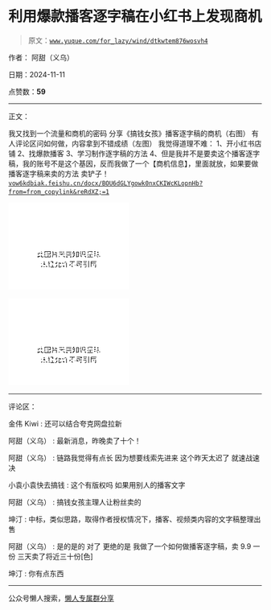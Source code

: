 # 利用爆款播客逐字稿在小红书上发现商机

> 原文：[`www.yuque.com/for_lazy/wind/dtkwtem876wosvh4`](https://www.yuque.com/for_lazy/wind/dtkwtem876wosvh4)

作者： 阿甜（义乌）

日期：2024-11-11

点赞数：**59**

* * *

正文：

我又找到一个流量和商机的密码 分享《搞钱女孩》播客逐字稿的商机（右图） 有人评论区问如何做，内容拿到不错成绩（左图） 我觉得道理不难： 1、开小红书店铺
2、找爆款播客 3、学习制作逐字稿的方法
4、但是我并不是要卖这个播客逐字稿，我的账号不是这个基因，反而我做了一个【商机信息】，里面就放，如果要做播客逐字稿来卖的方法 卖铲子！ [`vow6kdbiak.feishu.cn/docx/BOU6dGLYgowk0nxCKIWcKLopnHb?from=from_copylink&reRdXZ;=1`](https://vow6kdbiak.feishu.cn/docx/BOU6dGLYgowk0nxCKIWcKLopnHb?from=from_copylink&reRdXZ;=1)

![](img/3cac5cdebe5862f01a8f75d639de2fdb.png "None")

![](img/5fc705020d25e24e709ccf0eb71c6b91.png "None")

* * *

评论区：

金伟 Kiwi : 还可以结合夸克网盘拉新

阿甜（义乌） : 最新消息，昨晚卖了十个！

阿甜（义乌） : 链路我觉得有点长 因为想要线索先进来 这个昨天太迟了 就速战速决

小袁小袁快去搞钱 : 这个有版权吗 如果用别人的播客文字

阿甜（义乌） : 搞钱女孩主理人让粉丝卖的

坤汀 : 中标，类似思路，取得作者授权情况下，播客、视频类内容的文字稿整理出售

阿甜（义乌） : 是的是的 对了 更绝的是 我做了一个如何做播客逐字稿，卖 9.9 一份 三天卖了将近三十份[色]

坤汀 : 你有点东西

* * *

公众号懒人搜索，[懒人专属群分享](https://lazybook.fun/#/blog/group)